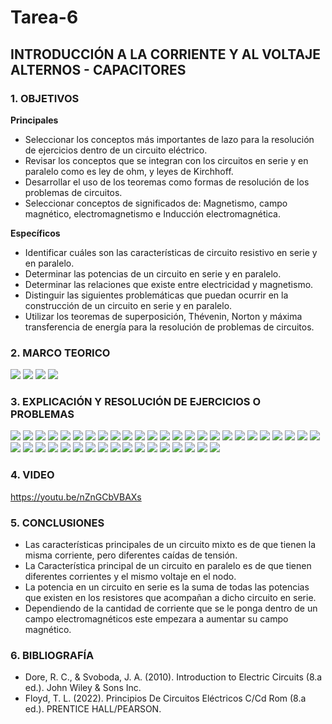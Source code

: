 # Tarea-6
## INTRODUCCIÓN A LA CORRIENTE Y AL VOLTAJE ALTERNOS - CAPACITORES
### 1. OBJETIVOS

**Principales**
- Seleccionar los conceptos más importantes de lazo para la resolución de ejercicios dentro de un circuito eléctrico.
- Revisar los conceptos que se integran con los circuitos en serie y en paralelo como es ley de ohm, y leyes de Kirchhoff.
- Desarrollar el uso de los teoremas como formas de resolución de los problemas de circuitos.
- Seleccionar conceptos de significados de: Magnetismo, campo magnético, electromagnetismo e Inducción electromagnética.

**Específicos**

- Identificar cuáles son las características de circuito resistivo en serie y en paralelo.
- Determinar las potencias de un circuito en serie y en paralelo.
- Determinar las relaciones que existe entre electricidad y magnetismo.
- Distinguir las siguientes problemáticas que puedan ocurrir en la construcción de un circuito en serie y en paralelo.
- Utilizar los teoremas de superposición, Thévenin, Norton y máxima transferencia de energía para la resolución de problemas de circuitos.

### 2. MARCO TEORICO
![](https://github.com/SanchezMaiAndresSebastian/Tarea-6/blob/main/Fotos/1.png)
![](https://github.com/SanchezMaiAndresSebastian/Tarea-6/blob/main/Fotos/2.png)
![](https://github.com/SanchezMaiAndresSebastian/Tarea-6/blob/main/Fotos/3.png)
![](https://github.com/SanchezMaiAndresSebastian/Tarea-6/blob/main/Fotos/4.png)

### 3. EXPLICACIÓN Y RESOLUCIÓN DE EJERCICIOS O PROBLEMAS

![](https://github.com/SanchezMaiAndresSebastian/Tarea-6/blob/main/Fotos/Tarea%206%20-%20Fund.%20de%20Circuitos%202022-01.png)
![](https://github.com/SanchezMaiAndresSebastian/Tarea-6/blob/main/Fotos/Tarea%206%20-%20Fund.%20de%20Circuitos%202022-02.png)
![](https://github.com/SanchezMaiAndresSebastian/Tarea-6/blob/main/Fotos/Tarea%206%20-%20Fund.%20de%20Circuitos%202022-03.png)
![](https://github.com/SanchezMaiAndresSebastian/Tarea-6/blob/main/Fotos/Tarea%206%20-%20Fund.%20de%20Circuitos%202022-04.png)
![](https://github.com/SanchezMaiAndresSebastian/Tarea-6/blob/main/Fotos/Tarea%206%20-%20Fund.%20de%20Circuitos%202022-05.png)
![](https://github.com/SanchezMaiAndresSebastian/Tarea-6/blob/main/Fotos/Tarea%206%20-%20Fund.%20de%20Circuitos%202022-06.png)
![](https://github.com/SanchezMaiAndresSebastian/Tarea-6/blob/main/Fotos/Tarea%206%20-%20Fund.%20de%20Circuitos%202022-07.png)
![](https://github.com/SanchezMaiAndresSebastian/Tarea-6/blob/main/Fotos/Tarea%206%20-%20Fund.%20de%20Circuitos%202022-08.png)
![](https://github.com/SanchezMaiAndresSebastian/Tarea-6/blob/main/Fotos/Tarea%206%20-%20Fund.%20de%20Circuitos%202022-09.png)
![](https://github.com/SanchezMaiAndresSebastian/Tarea-6/blob/main/Fotos/Tarea%206%20-%20Fund.%20de%20Circuitos%202022-10.png)
![](https://github.com/SanchezMaiAndresSebastian/Tarea-6/blob/main/Fotos/Tarea%206%20-%20Fund.%20de%20Circuitos%202022-11.png)
![](https://github.com/SanchezMaiAndresSebastian/Tarea-6/blob/main/Fotos/Tarea%206%20-%20Fund.%20de%20Circuitos%202022-12.png)
![](https://github.com/SanchezMaiAndresSebastian/Tarea-6/blob/main/Fotos/Tarea%206%20-%20Fund.%20de%20Circuitos%202022-13.png)
![](https://github.com/SanchezMaiAndresSebastian/Tarea-6/blob/main/Fotos/Tarea%206%20-%20Fund.%20de%20Circuitos%202022-14.png)
![](https://github.com/SanchezMaiAndresSebastian/Tarea-6/blob/main/Fotos/Tarea%206%20-%20Fund.%20de%20Circuitos%202022-15.png)
![](https://github.com/SanchezMaiAndresSebastian/Tarea-6/blob/main/Fotos/Tarea%206%20-%20Fund.%20de%20Circuitos%202022-16.png)
![](https://github.com/SanchezMaiAndresSebastian/Tarea-6/blob/main/Fotos/Tarea%206%20-%20Fund.%20de%20Circuitos%202022-17.png)
![](https://github.com/SanchezMaiAndresSebastian/Tarea-6/blob/main/Fotos/Tarea%206%20-%20Fund.%20de%20Circuitos%202022-18.png)
![](https://github.com/SanchezMaiAndresSebastian/Tarea-6/blob/main/Fotos/Tarea%206%20-%20Fund.%20de%20Circuitos%202022-19.png)
![](https://github.com/SanchezMaiAndresSebastian/Tarea-6/blob/main/Fotos/Tarea%206%20-%20Fund.%20de%20Circuitos%202022-20.png)
![](https://github.com/SanchezMaiAndresSebastian/Tarea-6/blob/main/Fotos/Tarea%206%20-%20Fund.%20de%20Circuitos%202022-21.png)
![](https://github.com/SanchezMaiAndresSebastian/Tarea-6/blob/main/Fotos/Tarea%206%20-%20Fund.%20de%20Circuitos%202022-22.png)
![](https://github.com/SanchezMaiAndresSebastian/Tarea-6/blob/main/Fotos/Tarea%206%20-%20Fund.%20de%20Circuitos%202022-23.png)
![](https://github.com/SanchezMaiAndresSebastian/Tarea-6/blob/main/Fotos/Tarea%206%20-%20Fund.%20de%20Circuitos%202022-24.png)
![](https://github.com/SanchezMaiAndresSebastian/Tarea-6/blob/main/Fotos/Tarea%206%20-%20Fund.%20de%20Circuitos%202022-25.png)
![](https://github.com/SanchezMaiAndresSebastian/Tarea-6/blob/main/Fotos/Tarea%206%20-%20Fund.%20de%20Circuitos%202022-26.png)
![](https://github.com/SanchezMaiAndresSebastian/Tarea-6/blob/main/Fotos/Tarea%206%20-%20Fund.%20de%20Circuitos%202022-27.png)
![](https://github.com/SanchezMaiAndresSebastian/Tarea-6/blob/main/Fotos/Tarea%206%20-%20Fund.%20de%20Circuitos%202022-28.png)
![](https://github.com/SanchezMaiAndresSebastian/Tarea-6/blob/main/Fotos/Tarea%206%20-%20Fund.%20de%20Circuitos%202022-29.png)
![](https://github.com/SanchezMaiAndresSebastian/Tarea-6/blob/main/Fotos/Tarea%206%20-%20Fund.%20de%20Circuitos%202022-30.png)
![](https://github.com/SanchezMaiAndresSebastian/Tarea-6/blob/main/Fotos/Tarea%206%20-%20Fund.%20de%20Circuitos%202022-31.png)
![](https://github.com/SanchezMaiAndresSebastian/Tarea-6/blob/main/Fotos/Tarea%206%20-%20Fund.%20de%20Circuitos%202022-32.png)
![](https://github.com/SanchezMaiAndresSebastian/Tarea-6/blob/main/Fotos/Tarea%206%20-%20Fund.%20de%20Circuitos%202022-33.png)
![](https://github.com/SanchezMaiAndresSebastian/Tarea-6/blob/main/Fotos/Tarea%206%20-%20Fund.%20de%20Circuitos%202022-34.png)
![](https://github.com/SanchezMaiAndresSebastian/Tarea-6/blob/main/Fotos/Tarea%206%20-%20Fund.%20de%20Circuitos%202022-35.png)
![](https://github.com/SanchezMaiAndresSebastian/Tarea-6/blob/main/Fotos/Tarea%206%20-%20Fund.%20de%20Circuitos%202022-36.png)
![](https://github.com/SanchezMaiAndresSebastian/Tarea-6/blob/main/Fotos/Tarea%206%20-%20Fund.%20de%20Circuitos%202022-37.png)
![](https://github.com/SanchezMaiAndresSebastian/Tarea-6/blob/main/Fotos/Tarea%206%20-%20Fund.%20de%20Circuitos%202022-38.png)
![](https://github.com/SanchezMaiAndresSebastian/Tarea-6/blob/main/Fotos/Tarea%206%20-%20Fund.%20de%20Circuitos%202022-39.png)
![](https://github.com/SanchezMaiAndresSebastian/Tarea-6/blob/main/Fotos/Tarea%206%20-%20Fund.%20de%20Circuitos%202022-40.png)
![](https://github.com/SanchezMaiAndresSebastian/Tarea-6/blob/main/Fotos/Tarea%206%20-%20Fund.%20de%20Circuitos%202022-41.png)
![](https://github.com/SanchezMaiAndresSebastian/Tarea-6/blob/main/Fotos/Tarea%206%20-%20Fund.%20de%20Circuitos%202022-42.png)



### 4. VIDEO

https://youtu.be/nZnGCbVBAXs

### 5. CONCLUSIONES

- Las características principales de un circuito mixto es de que tienen la misma corriente, pero diferentes caídas de tensión.
- La Característica principal de un circuito en paralelo es de que tienen diferentes corrientes y el mismo voltaje en el nodo.
- La potencia en un circuito en serie es la suma de todas las potencias que existen en los resistores que acompañan a dicho circuito en serie.
- Dependiendo de la cantidad de corriente que se le ponga dentro de un campo electromagnéticos este empezara a aumentar su campo magnético.
### 6. BIBLIOGRAFÍA

- Dore, R. C., & Svoboda, J. A. (2010). Introduction to Electric Circuits (8.a ed.). John Wiley & Sons Inc.
- Floyd, T. L. (2022). Principios De Circuitos Eléctricos C/Cd Rom (8.a ed.). PRENTICE HALL/PEARSON.
